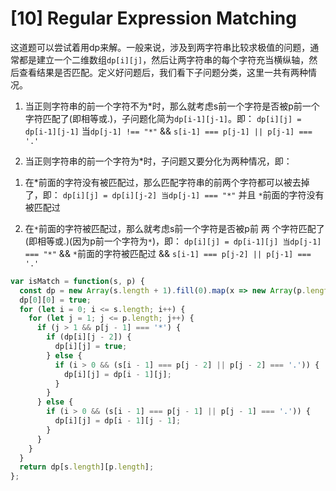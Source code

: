 # [10] Regular Expression Matching

这道题可以尝试着用dp来解。一般来说，涉及到两字符串比较求极值的问题，通常都是建立一个二维数组`dp[i][j]`，然后让两字符串的每个字符充当横纵轴，然后查看结果是否匹配。定义好问题后，我们看下子问题分类，这里一共有两种情况。

1. 当正则字符串的前一个字符不为*时，那么就考虑s前一个字符是否被p前一个字符匹配了(即相等或.)，子问题化简为`dp[i-1][j-1]`。即：
`dp[i][j] = dp[i-1][j-1]`   当`dp[j-1] !== "*"` && `s[i-1] === p[j-1] || p[j-1] === '.'`

2. 当正则字符串的前一个字符为*时，子问题又要分化为两种情况，即：

1) 在*前面的字符没有被匹配过，那么匹配字符串的前两个字符都可以被去掉了，即：
`dp[i][j] = dp[i][j-2] 当dp[j-1] === "*"` 并且 `*`前面的字符没有被匹配过

2) 在`*`前面的字符被匹配过，那么就考虑s前一个字符是否被p前 两 个字符匹配了(即相等或.)(因为p前一个字符为`*`)，即：
`dp[i][j] = dp[i-1][j] 当dp[j-1] === "*"` && `*`前面的字符被匹配过 && `s[i-1] === p[j-2] || p[j-1] === '.'`

```js
var isMatch = function(s, p) {
  const dp = new Array(s.length + 1).fill(0).map(x => new Array(p.length + 1).fill(false));
  dp[0][0] = true;
  for (let i = 0; i <= s.length; i++) {
    for (let j = 1; j <= p.length; j++) {
      if (j > 1 && p[j - 1] === '*') {
        if (dp[i][j - 2]) {
          dp[i][j] = true;
        } else {
          if (i > 0 && (s[i - 1] === p[j - 2] || p[j - 2] === '.')) {
            dp[i][j] = dp[i - 1][j];
          }
        }
      } else {
        if (i > 0 && (s[i - 1] === p[j - 1] || p[j - 1] === '.')) {
          dp[i][j] = dp[i - 1][j - 1];
        }
      }
    }
  }
  return dp[s.length][p.length];
};
```
